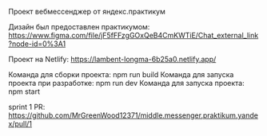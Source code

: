 
Проект вебмессенджер от яндекс.практикум

Дизайн был предоставлен практикумом: https://www.figma.com/file/jF5fFFzgGOxQeB4CmKWTiE/Chat_external_link?node-id=0%3A1

Проект на Netlify: https://lambent-longma-6b25a0.netlify.app/

Команда для сборки проекта: npm run build
Команда для запуска проекта при разработке: npm run dev
Команда для запуска проекта: npm start

sprint 1 PR: https://github.com/MrGreenWood12371/middle.messenger.praktikum.yandex/pull/1

